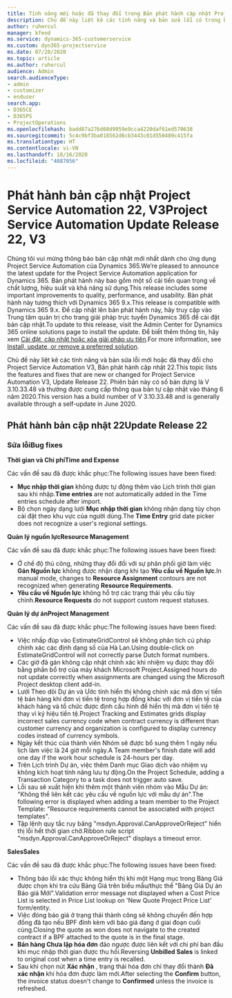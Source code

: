 ```yaml
---
title: Tính năng mới hoặc đã thay đổi trong Bản phát hành cập nhật Project Service Automation 22, V3
description: Chủ đề này liệt kê các tính năng và bản sửa lỗi có trong Bản phát hành cập nhật Project Service Automation 22, V3.
author: ruhercul
manager: kfend
ms.service: dynamics-365-customerservice
ms.custom: dyn365-projectservice
ms.date: 07/28/2020
ms.topic: article
ms.author: ruhercul
audience: Admin
search.audienceType:
- admin
- customizer
- enduser
search.app:
- D365CE
- D365PS
- ProjectOperations
ms.openlocfilehash: badd87a276d68d9959e9cca4220daf61ed570638
ms.sourcegitcommit: 5c4c9bf3ba018562d6cb3443c01d550489c415fa
ms.translationtype: HT
ms.contentlocale: vi-VN
ms.lasthandoff: 10/16/2020
ms.locfileid: "4087056"
---
```

# <a name="project-service-automation-update-release-22-v3"></a><span data-ttu-id="5d6da-103">Phát hành bản cập nhật Project Service Automation 22, V3</span><span class="sxs-lookup"><span data-stu-id="5d6da-103">Project Service Automation Update Release 22, V3</span></span>

<span data-ttu-id="5d6da-104">Chúng tôi vui mừng thông báo bản cập nhật mới nhất dành cho ứng dụng Project Service Automation của Dynamics 365.</span><span class="sxs-lookup"><span data-stu-id="5d6da-104">We’re pleased to announce the latest update for the Project Service Automation application for Dynamics 365.</span></span> <span data-ttu-id="5d6da-105">Bản phát hành này bao gồm một số cải tiến quan trọng về chất lượng, hiệu suất và khả năng sử dụng.</span><span class="sxs-lookup"><span data-stu-id="5d6da-105">This release includes some important improvements to quality, performance, and usability.</span></span> <span data-ttu-id="5d6da-106">Bản phát hành này tương thích với Dynamics 365 9.x.</span><span class="sxs-lookup"><span data-stu-id="5d6da-106">This release is compatible with Dynamics 365 9.x.</span></span> <span data-ttu-id="5d6da-107">Để cập nhật lên bản phát hành này, hãy truy cập vào Trung tâm quản trị cho trang giải pháp trực tuyến Dynamics 365 để cài đặt bản cập nhật.</span><span class="sxs-lookup"><span data-stu-id="5d6da-107">To update to this release, visit the Admin Center for Dynamics 365 online solutions page to install the update.</span></span> <span data-ttu-id="5d6da-108">Để biết thêm thông tin, hãy xem [Cài đặt, cập nhật hoặc xóa giải pháp ưu tiên](https://docs.microsoft.com/power-platform/admin/install-remove-preferred-solution).</span><span class="sxs-lookup"><span data-stu-id="5d6da-108">For more information, see [Install, update, or remove a preferred solution](https://docs.microsoft.com/power-platform/admin/install-remove-preferred-solution).</span></span>

<span data-ttu-id="5d6da-109">Chủ đề này liệt kê các tính năng và bản sửa lỗi mới hoặc đã thay đổi cho Project Service Automation V3, Bản phát hành cập nhật 22.</span><span class="sxs-lookup"><span data-stu-id="5d6da-109">This topic lists the features and fixes that are new or changed for Project Service Automation V3, Update Release 22.</span></span> <span data-ttu-id="5d6da-110">Phiên bản này có số bản dựng là V 3.10.33.48 và thường được cung cấp thông qua bản tự cập nhật vào tháng 6 năm 2020.</span><span class="sxs-lookup"><span data-stu-id="5d6da-110">This version has a build number of V 3.10.33.48 and is generally available through a self-update in June 2020.</span></span>

## <a name="update-release-22"></a><span data-ttu-id="5d6da-111">Phát hành bản cập nhật 22</span><span class="sxs-lookup"><span data-stu-id="5d6da-111">Update Release 22</span></span>

### <a name="bug-fixes"></a><span data-ttu-id="5d6da-112">Sửa lỗi</span><span class="sxs-lookup"><span data-stu-id="5d6da-112">Bug fixes</span></span>



<span data-ttu-id="5d6da-113">**Thời gian và Chi phí**</span><span class="sxs-lookup"><span data-stu-id="5d6da-113">**Time and Expense**</span></span>

<span data-ttu-id="5d6da-114">Các vấn đề sau đã được khắc phục:</span><span class="sxs-lookup"><span data-stu-id="5d6da-114">The following issues have been fixed:</span></span>

- <span data-ttu-id="5d6da-115">**Mục nhập thời gian** không được tự động thêm vào Lịch trình thời gian sau khi nhập.</span><span class="sxs-lookup"><span data-stu-id="5d6da-115">**Time entries** are not automatically added in the Time entries schedule after import.</span></span>
- <span data-ttu-id="5d6da-116">Bộ chọn ngày dạng lưới **Mục nhập thời gian** không nhận dạng tùy chọn cài đặt theo khu vực của người dùng.</span><span class="sxs-lookup"><span data-stu-id="5d6da-116">The **Time Entry** grid date picker does not recognize a user's regional settings.</span></span>

<span data-ttu-id="5d6da-117">**Quản lý nguồn lực**</span><span class="sxs-lookup"><span data-stu-id="5d6da-117">**Resource Management**</span></span>

<span data-ttu-id="5d6da-118">Các vấn đề sau đã được khắc phục:</span><span class="sxs-lookup"><span data-stu-id="5d6da-118">The following issues have been fixed:</span></span>

- <span data-ttu-id="5d6da-119">Ở chế độ thủ công, những thay đổi đối với sự phân phối giờ làm việc **Gán Nguồn lực** không được nhận dạng khi tạo **Yêu cầu về Nguồn lực**.</span><span class="sxs-lookup"><span data-stu-id="5d6da-119">In manual mode, changes to **Resource Assignment** contours are not recognized when generating **Resource Requirements**.</span></span>
- <span data-ttu-id="5d6da-120">**Yêu cầu về Nguồn lực** không hỗ trợ các trạng thái yêu cầu tùy chỉnh.</span><span class="sxs-lookup"><span data-stu-id="5d6da-120">**Resource Requests** do not support custom request statuses.</span></span>

<span data-ttu-id="5d6da-121">**Quản lý dự án**</span><span class="sxs-lookup"><span data-stu-id="5d6da-121">**Project Management**</span></span>

<span data-ttu-id="5d6da-122">Các vấn đề sau đã được khắc phục:</span><span class="sxs-lookup"><span data-stu-id="5d6da-122">The following issues have been fixed:</span></span>

- <span data-ttu-id="5d6da-123">Việc nhấp đúp vào EstimateGridControl sẽ không phân tích cú pháp chính xác các định dạng số của Hà Lan.</span><span class="sxs-lookup"><span data-stu-id="5d6da-123">Using double-click on EstimateGridControl will not correctly parse Dutch format numbers.</span></span>
- <span data-ttu-id="5d6da-124">Các giờ đã gán không cập nhật chính xác khi nhiệm vụ được thay đổi bằng phần bổ trợ của máy khách Microsoft Project.</span><span class="sxs-lookup"><span data-stu-id="5d6da-124">Assigned hours do not update correctly when assignments are changed using the Microsoft Project desktop client add-in.</span></span>
- <span data-ttu-id="5d6da-125">Lưới Theo dõi Dự án và Ước tính hiển thị không chính xác mã đơn vị tiền tệ bán hàng khi đơn vị tiền tệ trong hợp đồng khác với đơn vị tiền tệ của khách hàng và tổ chức được định cấu hình để hiển thị mã đơn vị tiền tệ thay vì ký hiệu tiền tệ.</span><span class="sxs-lookup"><span data-stu-id="5d6da-125">Project Tracking and Estimates grids display incorrect sales currency code when contract currency is different than customer currency and organization is configured to display currency codes instead of currency symbols.</span></span>
- <span data-ttu-id="5d6da-126">Ngày kết thúc của thành viên Nhóm sẽ được bổ sung thêm 1 ngày nếu lịch làm việc là 24 giờ mỗi ngày.</span><span class="sxs-lookup"><span data-stu-id="5d6da-126">A Team member's finish date will add one day if the work hour schedule is 24-hours per day.</span></span>
- <span data-ttu-id="5d6da-127">Trên Lịch trình Dự án, việc thêm Danh mục Giao dịch vào nhiệm vụ không kích hoạt tính năng lưu tự động.</span><span class="sxs-lookup"><span data-stu-id="5d6da-127">On the Project Schedule, adding a Transaction Category to a task does not trigger auto save.</span></span>
- <span data-ttu-id="5d6da-128">Lỗi sau sẽ xuất hiện khi thêm một thành viên nhóm vào Mẫu Dự án: "Không thể liên kết các yêu cầu về nguồn lực với mẫu dự án".</span><span class="sxs-lookup"><span data-stu-id="5d6da-128">The following error is displayed when adding a team member to the Project Template: "Resource requirements cannot be associated with project templates".</span></span> 
- <span data-ttu-id="5d6da-129">Tập lệnh quy tắc ruy băng "msdyn.Approval.CanApproveOrReject" hiển thị lỗi hết thời gian chờ.</span><span class="sxs-lookup"><span data-stu-id="5d6da-129">Ribbon rule script "msdyn.Approval.CanApproveOrReject" displays a timeout error.</span></span>

<span data-ttu-id="5d6da-130">**Sales**</span><span class="sxs-lookup"><span data-stu-id="5d6da-130">**Sales**</span></span>

<span data-ttu-id="5d6da-131">Các vấn đề sau đã được khắc phục:</span><span class="sxs-lookup"><span data-stu-id="5d6da-131">The following issues have been fixed:</span></span>

- <span data-ttu-id="5d6da-132">Thông báo lỗi xác thực không hiển thị khi một Hạng mục trong Bảng Giá được chọn khi tra cứu Bảng Giá trên biểu mẫu/thực thể "Bảng Giá Dự án Báo giá Mới".</span><span class="sxs-lookup"><span data-stu-id="5d6da-132">Validation error message not displayed when a Cost Price List is selected in Price List lookup on 'New Quote Project Price List' form/entity.</span></span>
- <span data-ttu-id="5d6da-133">Việc đóng báo giá ở trạng thái thành công sẽ không chuyển đến hợp đồng đã tạo nếu BPF đính kèm với báo giá đang ở giai đoạn cuối cùng.</span><span class="sxs-lookup"><span data-stu-id="5d6da-133">Closing the quote as won does not navigate to the created contract if a BPF attached to the quote is in the final stage.</span></span>
- <span data-ttu-id="5d6da-134">**Bán hàng Chưa lập hóa đơn** đảo ngược được liên kết với chi phí ban đầu khi mục nhập thời gian được thu hồi.</span><span class="sxs-lookup"><span data-stu-id="5d6da-134">Reversing **Unbilled Sales** is linked to original cost when a time entry is recalled.</span></span>
- <span data-ttu-id="5d6da-135">Sau khi chọn nút **Xác nhận** , trạng thái hóa đơn chỉ thay đổi thành **Đã xác nhận** khi hóa đơn được làm mới.</span><span class="sxs-lookup"><span data-stu-id="5d6da-135">After selecting the **Confirm** button, the invoice status doesn't change to **Confirmed** unless the invoice is refreshed.</span></span>
